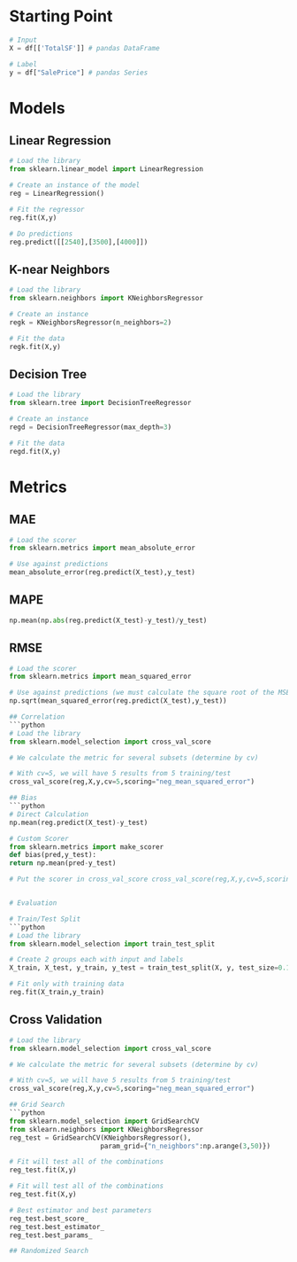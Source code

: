 # Starting Point
```python
# Input
X = df[['TotalSF']] # pandas DataFrame

# Label
y = df["SalePrice"] # pandas Series
```

# Models
## Linear Regression

```python
# Load the library
from sklearn.linear_model import LinearRegression

# Create an instance of the model
reg = LinearRegression()

# Fit the regressor
reg.fit(X,y)

# Do predictions
reg.predict([[2540],[3500],[4000]])
```
## K-near Neighbors
```python
# Load the library
from sklearn.neighbors import KNeighborsRegressor

# Create an instance
regk = KNeighborsRegressor(n_neighbors=2)

# Fit the data
regk.fit(X,y)
```

## Decision Tree
```python
# Load the library
from sklearn.tree import DecisionTreeRegressor

# Create an instance
regd = DecisionTreeRegressor(max_depth=3)

# Fit the data
regd.fit(X,y)
```

# Metrics
## MAE
```python
# Load the scorer
from sklearn.metrics import mean_absolute_error

# Use against predictions
mean_absolute_error(reg.predict(X_test),y_test)
```

## MAPE
```python
np.mean(np.abs(reg.predict(X_test)-y_test)/y_test)
```

## RMSE
```python
# Load the scorer
from sklearn.metrics import mean_squared_error

# Use against predictions (we must calculate the square root of the MSE)
np.sqrt(mean_squared_error(reg.predict(X_test),y_test))

## Correlation
```python
# Load the library
from sklearn.model_selection import cross_val_score

# We calculate the metric for several subsets (determine by cv)

# With cv=5, we will have 5 results from 5 training/test
cross_val_score(reg,X,y,cv=5,scoring="neg_mean_squared_error")

## Bias
```python
# Direct Calculation
np.mean(reg.predict(X_test)-y_test)

# Custom Scorer
from sklearn.metrics import make_scorer
def bias(pred,y_test):
return np.mean(pred-y_test)

# Put the scorer in cross_val_score cross_val_score(reg,X,y,cv=5,scoring=make_scorer(bias))


# Evaluation

# Train/Test Split
```python
# Load the library
from sklearn.model_selection import train_test_split

# Create 2 groups each with input and labels
X_train, X_test, y_train, y_test = train_test_split(X, y, test_size=0.10)

# Fit only with training data
reg.fit(X_train,y_train)
```

## Cross Validation
```python
# Load the library
from sklearn.model_selection import cross_val_score

# We calculate the metric for several subsets (determine by cv)

# With cv=5, we will have 5 results from 5 training/test
cross_val_score(reg,X,y,cv=5,scoring="neg_mean_squared_error")

## Grid Search
```python
from sklearn.model_selection import GridSearchCV
from sklearn.neighbors import KNeighborsRegressor
reg_test = GridSearchCV(KNeighborsRegressor(),
                       param_grid={"n_neighbors":np.arange(3,50)})

# Fit will test all of the combinations
reg_test.fit(X,y)

# Fit will test all of the combinations
reg_test.fit(X,y)

# Best estimator and best parameters
reg_test.best_score_
reg_test.best_estimator_
reg_test.best_params_

## Randomized Search
